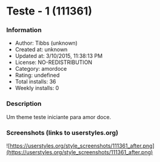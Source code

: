 # Teste - 1 (111361)

### Information
- Author: Tibbs (unknown)
- Created at: unknown
- Updated at: 3/10/2015, 11:38:13 PM
- License: NO-REDISTRIBUTION
- Category: amordoce
- Rating: undefined
- Total installs: 36
- Weekly installs: 0


### Description
Um theme teste iniciante para amor doce.


### Screenshots (links to userstyles.org)
![https://userstyles.org/style_screenshots/111361_after.png](https://userstyles.org/style_screenshots/111361_after.png)


